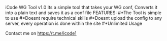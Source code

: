 iCode WG Tool v1.0
Its a simple tool that takes your WG conf, Converts it into a plain text and saves it as a conf file
FEATURES:
#*The Tool is simple to use
#*Doesnt require technical skills
#*Doesnt upload the config to any server, every operation is done within the site
#*Unlimited Usage

Contact me on https://t.me/icode1
